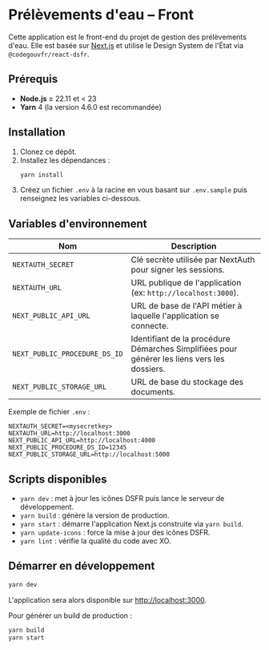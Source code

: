 # Prélèvements d'eau – Front

Cette application est le front-end du projet de gestion des prélèvements d'eau. Elle est basée sur [Next.js](https://nextjs.org/) et utilise le Design System de l'État via `@codegouvfr/react-dsfr`.

## Prérequis

- **Node.js** ≥ 22.11 et < 23
- **Yarn** 4 (la version 4.6.0 est recommandée)

## Installation

1. Clonez ce dépôt.
2. Installez les dépendances :
   ```bash
   yarn install
   ```
3. Créez un fichier `.env` à la racine en vous basant sur `.env.sample` puis renseignez les variables ci-dessous.

## Variables d'environnement

| Nom                           | Description                                                                             |
| ----------------------------- | --------------------------------------------------------------------------------------- |
| `NEXTAUTH_SECRET`             | Clé secrète utilisée par NextAuth pour signer les sessions.                          |
| `NEXTAUTH_URL`                | URL publique de l'application (ex: `http://localhost:3000`).                            |
| `NEXT_PUBLIC_API_URL`         | URL de base de l'API métier à laquelle l'application se connecte.                      |
| `NEXT_PUBLIC_PROCEDURE_DS_ID` | Identifiant de la procédure Démarches Simplifiées pour générer les liens vers les dossiers. |
| `NEXT_PUBLIC_STORAGE_URL`     | URL de base du stockage des documents.                                                 |

Exemple de fichier `.env` :

```env
NEXTAUTH_SECRET=<mysecretkey>
NEXTAUTH_URL=http://localhost:3000
NEXT_PUBLIC_API_URL=http://localhost:4000
NEXT_PUBLIC_PROCEDURE_DS_ID=12345
NEXT_PUBLIC_STORAGE_URL=http://localhost:5000
```

## Scripts disponibles

- `yarn dev` : met à jour les icônes DSFR puis lance le serveur de développement.
- `yarn build` : génère la version de production.
- `yarn start` : démarre l'application Next.js construite via `yarn build`.
- `yarn update-icons` : force la mise à jour des icônes DSFR.
- `yarn lint` : vérifie la qualité du code avec XO.

## Démarrer en développement

```bash
yarn dev
```

L'application sera alors disponible sur [http://localhost:3000](http://localhost:3000).

Pour générer un build de production :

```bash
yarn build
yarn start
```

